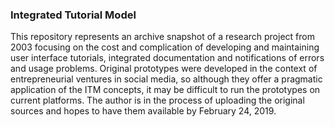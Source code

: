 
### Integrated Tutorial Model


This repository represents an archive snapshot of a research project from 2003
focusing on the cost and complication of developing and maintaining user
interface tutorials, integrated documentation and notifications of errors and
usage problems. Original prototypes were developed in the context of
entrepreneurial ventures in social media, so although they offer a pragmatic
application of the ITM concepts, it may be difficult to run the prototypes on
current platforms. The author is in the process of uploading the original
sources and hopes to have them available by February 24, 2019.
